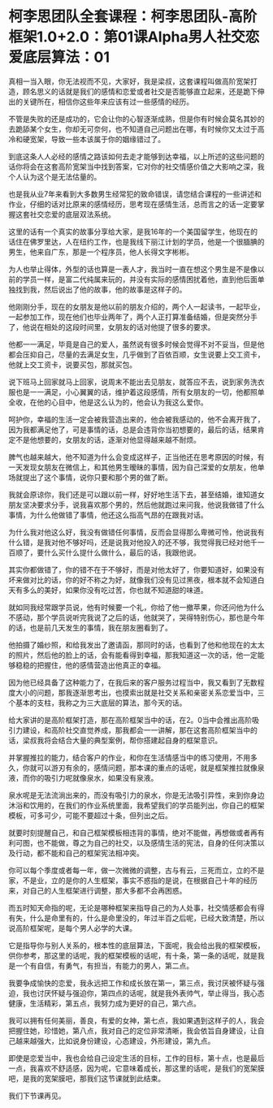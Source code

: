 # 柯李思团队全套课程：柯李思团队-高阶框架1.0+2.0：第01课Alpha男人社交恋爱底层算法：01

真相一当入眼，你无法视而不见，大家好，我是梁叔，这套课程叫做高阶宽架打造，顾名思义的话就是我们的感情和恋爱或者社交是否能够直立起来，还是跪下伸出的关键所在，相信你这些年来应该有过一些感情的经历。

不管是失败的还是成功的，它会让你的心智逐渐成熟，但是你有时候会莫名其妙的去跪舔某个女生，你却无可奈何，也不知道自己问题出在哪，有时候你又太过于高冷和硬宽架，导致一些本该属于你的姻缘错过了。

到底这条人人必经的感情之路该如何去走才能够到达幸福，以上所述的这些问题的话你将会在这套高阶宽架当中找到答案，它对你的社交情感价值之大影响之深，我个人认为这个是无法估量的。

也是我从业7年来看到大多数男生经常犯的致命错误，请您结合课程的一些讲述和作业，仔细的话对比原来的感情经历，思考现在感情生活，总而言之的话一定要掌握这套社交恋爱的底层双法系统。

这里的话有一个真实的故事分享给大家，是我16年的一个美国留学生，他现在的话住在佛罗里达，人在纽约工作，也是我线下丽江计划的学员，他是一个很腼腆的男生，他来自广东，那是一个程序员，他人长得文字彬彬。

为人也举止得体，外型的话也算是一表人才，我当时一直在想这个男生是不是像以前的学员一样，是富二代纯属来玩的，并没有实际的感情困扰着他，直到他后面单独找到我，然后说出了他的故事，他的故事是这样子的。

他刚刚分手，现在的女朋友是他以前的朋友介绍的，两个人一起读书，一起毕业，一起参加工作，现在他们也毕业两年了，两个人正打算准备结婚，但是突然分手了，他说在相处的这段时间里，女朋友的话对他提了很多的要求。

他都一一满足，毕竟是自己的爱人，虽然说有很多时候会觉得不对不妥当，但是他都会压抑自己，尽量的去满足女生，几乎做到了百依百顺，女生说要上交工资卡，他就上交工资卡，说要买包，那就买包。

说下班马上回家就马上回家，说周末不能出去见朋友，就答应不去，说到家务洗衣服也是一一满足，小心翼翼的话，维护着这段感情，所有女朋友的一切，他都照单全收，在他的心目中，他是这么认为的，他会认为我这么爱你。

呵护你，幸福的生活一定会被我营造出来的，他会被我感动的，他不会离开我了，因为我都满足他了，可是事情的话，总是会违背你当初想要的，最后的话，结果肯定不是他想要的，女朋友的话，逐渐对他显得越来越不耐烦。

脾气也越来越大，他不知道为什么会变成这样子，正当他还在思考原因的时候，有一天发现女朋友在微信上，和其他男生暧昧的事情，因为自己深爱的女朋友，他单场就提出了这个事情，说你只要和那个男的做了断。

我就会原谅你，我们还是可以跟以前一样，好好地生活下去，甚至结婚，谁知道女朋友坚决要求分手，说我喜欢那个男的，然后他就跑过来问我，他说我做错了什么事情，为什么他做错了事情，他还这么指高气昂的在跟我对话。

为什么我对他这么好，我没有做错任何事情，反而会显得那么卑微可怜，他说我有什么错，是我对他不够好吗，还是说我对他投入的还不够，我觉得我已经对他千一百顺了，要什么买什么提什么做什么，最后的话，我跟他说。

其实你都做错了，你的错不在于不够好，而是对他太好了，你要知道好，如果没有坏来做对比的话，你的好不称之为好，就像我们没有见过黑夜，根本就不会知道白天有多么的美好，如果你没有吃过苦，你也就不知道甜的味道。

就如同我经常跟学员说，他有时候要一个礼，你给了他一撤苹果，你还问他为什么不感动，那个学员说听完我说了之后的话，他就哭了，哭得特别伤心，那也是今年的话，也是前几天发生的事情，我在朋友圈看到了。

他拍摄了婚纱照，和给我发出了邀请函，那同时的话，也看到了他和他现在的太太的照片，然后他的脸上的话，会有能看得到幸福，那我知道这一次的话，他一定能够稳稳的把握住，他的感情营造出他真正的幸福。

因为他已经具备了这种能力了，在我后来的客户服务过程当中，我又看到了无数程度大小的问题，那我逐渐思考出，也摸索出就是社交关系和亲密关系恋爱当中，三个基本的支柱，我称之为三大底层的算法，那今天的话。

给大家讲的是高阶框架打造，那在高阶框架当中的话，在2。0当中会推出高阶吸引力建设，和高阶社交直觉养成，那我都会一一讲解，那在这套高阶框架当中的话，梁叔我将会结合大量的典型案例，帮你搭建起自身的框架意识。

并掌握推拉的能力，结合客户的作业，和你在生活情感当中的练习使用，不用多久，你就可以游刃有余的，感情问题，那本课的重点的话呢，就是框架推拉就像泉液，而你的吸引力呢就像泉水，如果没有泉液。

泉水呢是无法流淌出来的，而没有吸引力的泉水，你是无法吸引异性，来到你身边沐浴和饮用的，在我们的作业系统里面，我希望我们的学员能列出，你自己的框架模板，可多可少，可能不要超过十条，但列出之后。

就要时刻提醒自己，和自己框架模板相违背的事情，绝对不能做，再想做或者再有利可图，也不能做，尊之为自己的社交，以及感情生活的宪法，自身的任何决策以及行动，都不能和自己的框架宪法相冲突。

你可以每个季度或者每一年，做一次微微的调整，古与有云，三死而立，立的不是家，不是业，立的是你的人生框架，事实不惑指的是说，在根据自己十年的经历来，对自己的人生框架进行调整，那大多都不会再困惑。

而五时知天命指的呢，无论是哪种框架来指导自己的为人处事，社交情感都会有得有失，什么是命里有的，什么是命里没的，年过半百之后呢，已经大致清楚，所以说高阶框架呢，是每个男人必学的大课。

它是指导你与别人关系的，根本性的底层算法，下面呢，我会给出我的框架模板，供你参考，那这里的话呢，我的框架模板的话呢，有十条，第一条的话呢，就是我是一个有自信，有勇气，有担当，有能力的男人，第二点。

我要争成愉快的恋爱，我永远把工作和成长放在第一，第三点，我讨厌被怀疑与强迫，我也讨厌怀疑与强迫你，第四点的话呢，就是我外表帅气，举止得当，我心态健康，生活精彩，第五点，我努力成为更好的自己，第六点。

我可以拥有任何美丽，善良，有爱的女神，第七点，我如果遇到这样子的人，我会把握住她，珍惜她，第八点，我对自己的定位非常清晰，我会依旨自身建设，让自己越来越强大，比如说身份建设，心态建设，外形建设，第九点。

即使是恋爱当中，我也会给自己设定生活的目标，工作的目标，第十点，也是最后一点，我喜欢不舒适感，因为呢，它意味着成长，那这里的话呢，是我们的宽架膜吧，是我的宽架膜吧，那我们这节课就到此结束。

我们下节课再见。
